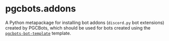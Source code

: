 # pgcbots.addons
A Python metapackage for installing bot addons (`discord.py` bot extensions) created by PGCBots, which should be used for bots created using the [`pgcbots-bot-template`](https://github.com/pygame-community/pgcbots-bot-template) template.
